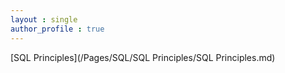 ```yaml
---
layout : single
author_profile : true
---
```


[SQL Principles](/Pages/SQL/SQL Principles/SQL Principles.md)  
 